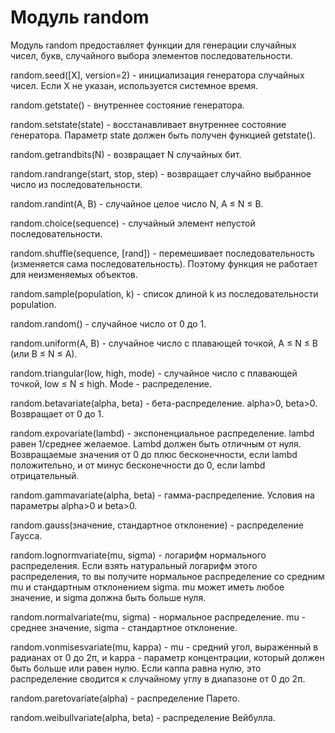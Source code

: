 # Модуль random

Модуль random предоставляет функции для генерации случайных чисел, букв, случайного выбора элементов последовательности.



random.seed\(\[X\], version=2\) - инициализация генератора случайных чисел. Если X не указан, используется системное время.



random.getstate\(\) - внутреннее состояние генератора.



random.setstate\(state\) - восстанавливает внутреннее состояние генератора. Параметр state должен быть получен функцией getstate\(\).



random.getrandbits\(N\) - возвращает N случайных бит.



random.randrange\(start, stop, step\) - возвращает случайно выбранное число из последовательности.



random.randint\(A, B\) - случайное целое число N, A ≤ N ≤ B.



random.choice\(sequence\) - случайный элемент непустой последовательности.



random.shuffle\(sequence, \[rand\]\) - перемешивает последовательность \(изменяется сама последовательность\). Поэтому функция не работает для неизменяемых объектов.



random.sample\(population, k\) - список длиной k из последовательности population.



random.random\(\) - случайное число от 0 до 1.



random.uniform\(A, B\) - случайное число с плавающей точкой, A ≤ N ≤ B \(или B ≤ N ≤ A\).



random.triangular\(low, high, mode\) - случайное число с плавающей точкой, low ≤ N ≤ high. Mode - распределение.



random.betavariate\(alpha, beta\) - бета-распределение. alpha&gt;0, beta&gt;0. Возвращает от 0 до 1.



random.expovariate\(lambd\) - экспоненциальное распределение. lambd равен 1/среднее желаемое. Lambd должен быть отличным от нуля. Возвращаемые значения от 0 до плюс бесконечности, если lambd положительно, и от минус бесконечности до 0, если lambd отрицательный.



random.gammavariate\(alpha, beta\) - гамма-распределение. Условия на параметры alpha&gt;0 и beta&gt;0.



random.gauss\(значение, стандартное отклонение\) - распределение Гаусса.



random.lognormvariate\(mu, sigma\) - логарифм нормального распределения. Если взять натуральный логарифм этого распределения, то вы получите нормальное распределение со средним mu и стандартным отклонением sigma. mu может иметь любое значение, и sigma должна быть больше нуля.



random.normalvariate\(mu, sigma\) - нормальное распределение. mu - среднее значение, sigma - стандартное отклонение.



random.vonmisesvariate\(mu, kappa\) - mu - средний угол, выраженный в радианах от 0 до 2π, и kappa - параметр концентрации, который должен быть больше или равен нулю. Если каппа равна нулю, это распределение сводится к случайному углу в диапазоне от 0 до 2π.



random.paretovariate\(alpha\) - распределение Парето.



random.weibullvariate\(alpha, beta\) - распределение Вейбулла.

